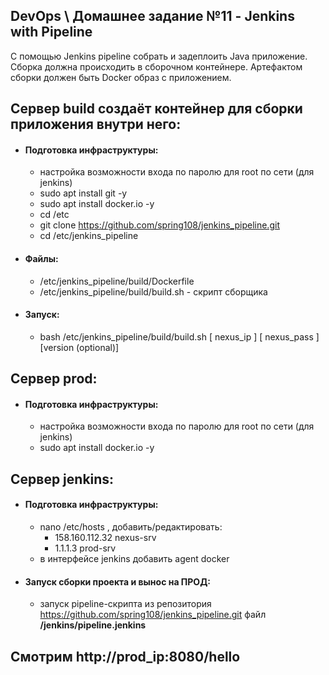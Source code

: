 ## DevOps \ Домашнее задание №11 - Jenkins with Pipeline

С помощью Jenkins pipeline собрать и задеплоить Java приложение. 
Сборка должна происходить в сборочном контейнере. 
Артефактом сборки должен быть Docker образ с приложением.



## Сервер build создаёт контейнер для сборки приложения внутри него:
  - #### Подготовка инфраструктуры:
    - настройка возможности входа по паролю для root по сети (для jenkins)
    - sudo apt install git -y
    - sudo apt install docker.io -y
    - cd /etc
    - git clone https://github.com/spring108/jenkins_pipeline.git
    - cd /etc/jenkins_pipeline
  - #### Файлы:
    - /etc/jenkins_pipeline/build/Dockerfile
    - /etc/jenkins_pipeline/build/build.sh - скрипт сборщика
  - #### Запуск:
    - bash /etc/jenkins_pipeline/build/build.sh [ nexus_ip ] [ nexus_pass ] [version (optional)]



## Сервер prod:
  - #### Подготовка инфраструктуры:
    - настройка возможности входа по паролю для root по сети (для jenkins)
    - sudo apt install docker.io -y



## Сервер jenkins:
  - #### Подготовка инфраструктуры:
    - nano /etc/hosts , добавить/редактировать:
      - 158.160.112.32 nexus-srv
      - 1.1.1.3 prod-srv
    - в интерфейсе jenkins добавить agent docker
  - #### Запуск сборки проекта и вынос на ПРОД:
    - запуск pipeline-скрипта из репозитория https://github.com/spring108/jenkins_pipeline.git файл <b>/jenkins/pipeline.jenkins</b>



## Смотрим http://prod_ip:8080/hello